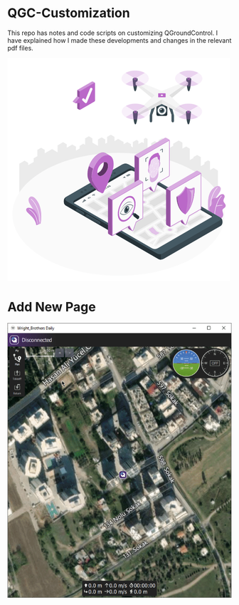 # QGC-Customization

This repo has notes and code scripts on customizing QGroundControl. I have explained how I made these developments and changes in the relevant pdf files.

![](Drone.gif)

# Add New Page
![](newpage.gif)

